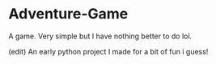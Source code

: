 # Adventure-Game
A game. Very simple but I have nothing better to do lol.

(edit)
An early python project I made for a bit of fun i guess!
